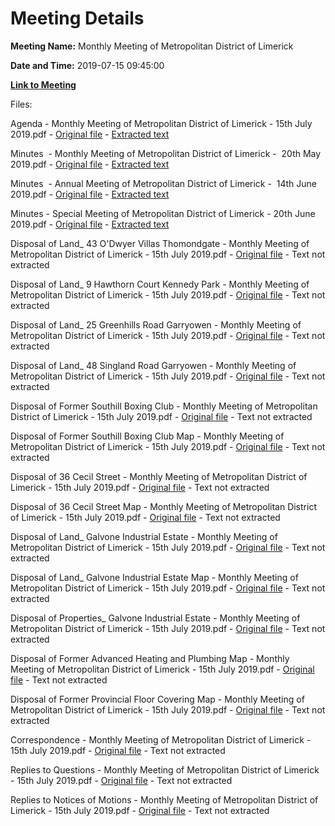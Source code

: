 # Meeting Details

**Meeting Name:** Monthly Meeting of Metropolitan District of Limerick

**Date and Time:** 2019-07-15 09:45:00

**[Link to Meeting](https://www.limerick.ie/council/whats-on/monthly-meeting-metropolitan-district-limerick-53)**

Files: 

Agenda - Monthly Meeting of Metropolitan District of Limerick - 15th July 2019.pdf - [Original file](https://www.limerick.ie/sites/default/files/media/documents/2019-07/00%20Agenda%2015th%20July%202019.pdf) - [Extracted text](./Agenda%20-%C2%A0Monthly%20Meeting%20of%20Metropolitan%20District%20of%20Limerick%20-%2015th%20July%202019.md)

Minutes  - Monthly Meeting of Metropolitan District of Limerick -  20th May 2019.pdf - [Original file](https://www.limerick.ie/sites/default/files/media/documents/2019-07/01%28a%29%20Minutes%20Monthly%20Meeting%2020th%20May%202019.pdf) - [Extracted text](./Minutes%C2%A0%20-%20Monthly%20Meeting%C2%A0of%20Metropolitan%20District%20of%20Limerick%20-%C2%A0%2020th%20May%202019.md)

Minutes  - Annual Meeting of Metropolitan District of Limerick -  14th June 2019.pdf - [Original file](https://www.limerick.ie/sites/default/files/media/documents/2019-07/01%28b%29%20Minutes%20Annual%20Meeting%2014th%20June%202019.pdf) - [Extracted text](./Minutes%C2%A0%20-%20Annual%20Meeting%C2%A0of%20Metropolitan%20District%20of%20Limerick%20-%C2%A0%2014th%20June%202019.md)

Minutes - Special Meeting of Metropolitan District of Limerick - 20th June 2019.pdf - [Original file](https://www.limerick.ie/sites/default/files/media/documents/2019-07/01%28c%29%20Minutes%20Special%20Meeting%2020th%20June%202019.pdf) - [Extracted text](./Minutes%20-%C2%A0Special%20Meeting%C2%A0of%20Metropolitan%20District%20of%20Limerick%20-%2020th%20June%202019.md)

Disposal of Land_ 43 O'Dwyer Villas Thomondgate - Monthly Meeting of Metropolitan District of Limerick - 15th July 2019.pdf - [Original file](https://www.limerick.ie/sites/default/files/media/documents/2019-07/03%28a%29%20Disposal%20of%20Land%20-%2043%20O%20Dwyer%20Villas%20Thomondgate.pdf) - Text not extracted

Disposal of Land_ 9 Hawthorn Court Kennedy Park - Monthly Meeting of Metropolitan District of Limerick - 15th July 2019.pdf - [Original file](https://www.limerick.ie/sites/default/files/media/documents/2019-07/03%28b%29%20Disposal%20of%20Land%20-%209%20Hawthorn%20Court%20Kennedy%20Park.pdf) - Text not extracted

Disposal of Land_ 25 Greenhills Road Garryowen - Monthly Meeting of Metropolitan District of Limerick - 15th July 2019.pdf - [Original file](https://www.limerick.ie/sites/default/files/media/documents/2019-07/03%28c%29%20Disposal%20of%20Land%20-%2025%20Greenhills%20Road%20Garryowen.pdf) - Text not extracted

Disposal of Land_ 48 Singland Road Garryowen - Monthly Meeting of Metropolitan District of Limerick - 15th July 2019.pdf - [Original file](https://www.limerick.ie/sites/default/files/media/documents/2019-07/03%28d%29%20Disposal%20of%20Land%20-%2048%20Singland%20Road%20Garryowen.pdf) - Text not extracted

Disposal of Former Southill Boxing Club - Monthly Meeting of Metropolitan District of Limerick - 15th July 2019.pdf - [Original file](https://www.limerick.ie/sites/default/files/media/documents/2019-07/03%28e%29%28i%29%20Disposal%20of%20Former%20Southill%20Boxing%20Club.pdf) - Text not extracted

Disposal of Former Southill Boxing Club Map - Monthly Meeting of Metropolitan District of Limerick - 15th July 2019.pdf - [Original file](https://www.limerick.ie/sites/default/files/media/documents/2019-07/03%28e%29%28ii%29%20%20Disposal%20of%20Former%20Southill%20Boxing%20Club%20-%20Map.pdf) - Text not extracted

Disposal of 36 Cecil Street - Monthly Meeting of Metropolitan District of Limerick - 15th July 2019.pdf - [Original file](https://www.limerick.ie/sites/default/files/media/documents/2019-07/03%28f%29%28i%29%20Disposal%20of%2036%20Cecil%20Street.pdf) - Text not extracted

Disposal of 36 Cecil Street Map - Monthly Meeting of Metropolitan District of Limerick - 15th July 2019.pdf - [Original file](https://www.limerick.ie/sites/default/files/media/documents/2019-07/03%28f%29%28ii%29%20Disposal%20of%2036%20Cecil%20Street%20-%20Map.pdf) - Text not extracted

Disposal of Land_ Galvone Industrial Estate - Monthly Meeting of Metropolitan District of Limerick - 15th July 2019.pdf - [Original file](https://www.limerick.ie/sites/default/files/media/documents/2019-07/03%28g%29%28i%29%20Disposal%20of%20Land%20-%20Galvone%20Industrial%20Estate.pdf) - Text not extracted

Disposal of Land_ Galvone Industrial Estate Map - Monthly Meeting of Metropolitan District of Limerick - 15th July 2019.pdf - [Original file](https://www.limerick.ie/sites/default/files/media/documents/2019-07/03%28g%29%28ii%29%20Disposal%20of%20Land%20-Galvone%20Industrial%20Estate%20-%20Map.pdf) - Text not extracted

Disposal of Properties_ Galvone Industrial Estate - Monthly Meeting of Metropolitan District of Limerick - 15th July 2019.pdf - [Original file](https://www.limerick.ie/sites/default/files/media/documents/2019-07/03%28h%29%28i%29%20Disposal%20of%20Properties%20-%20Galvone%20Industrial%20Estate.pdf) - Text not extracted

Disposal of Former Advanced Heating and Plumbing Map - Monthly Meeting of Metropolitan District of Limerick - 15th July 2019.pdf - [Original file](https://www.limerick.ie/sites/default/files/media/documents/2019-07/03%28h%29%28ii%29%20Disposal%20of%20Former%20Advanced%20Heating%20and%20Plumbing%20-%20Map.pdf) - Text not extracted

Disposal of Former Provincial Floor Covering Map - Monthly Meeting of Metropolitan District of Limerick - 15th July 2019.pdf - [Original file](https://www.limerick.ie/sites/default/files/media/documents/2019-07/03%28h%29%28iii%29%20Disposal%20of%20Former%20Provincial%20Floor%20Covering%20-%20Map.pdf) - Text not extracted

Correspondence - Monthly Meeting of Metropolitan District of Limerick - 15th July 2019.pdf - [Original file](https://www.limerick.ie/sites/default/files/media/documents/2019-07/19%20Correspondence%20July%202019.pdf) - Text not extracted

Replies to Questions - Monthly Meeting of Metropolitan District of Limerick - 15th July 2019.pdf - [Original file](https://www.limerick.ie/sites/default/files/media/documents/2019-07/Replies%20to%20Questions%20-%20Metropolitan%20District%20Meeting%20-%20Monday%2015.07.19.pdf) - Text not extracted

Replies to Notices of Motions - Monthly Meeting of Metropolitan District of Limerick - 15th July 2019.pdf - [Original file](https://www.limerick.ie/sites/default/files/media/documents/2019-07/Replies%20to%20Notices%20of%20Motions%20-%20Metropolitan%20District%20Meeting%20-%20Monday%2015.07.19.pdf) - Text not extracted

